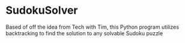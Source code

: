 # SudokuSolver
Based of off the idea from Tech with Tim, this Python program utilizes backtracking to find the solution to any solvable Sudoku puzzle 
